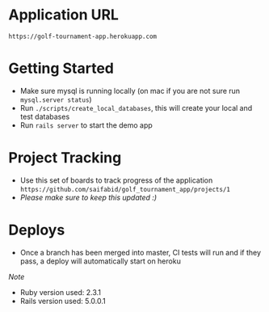 # Application URL
`https://golf-tournament-app.herokuapp.com`

# Getting Started

- Make sure mysql is running locally (on mac if you are not sure run `mysql.server status`)
- Run `./scripts/create_local_databases`, this will create your local and test databases
- Run `rails server` to start the demo app

# Project Tracking
- Use this set of boards to track progress of the application `https://github.com/saifabid/golf_tournament_app/projects/1`
- _Please make sure to keep this updated :)_

# Deploys
- Once a branch has been merged into master, CI tests will run and if they pass, a deploy will automatically start on heroku

*Note*
- Ruby version used: 2.3.1
- Rails version used: 5.0.0.1


